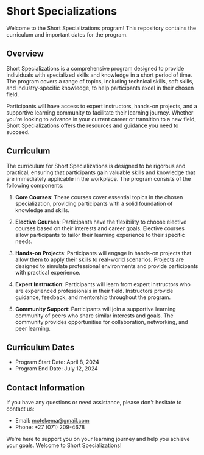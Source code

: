 # Short Specializations

Welcome to the Short Specializations program! This repository contains the curriculum and important dates for the program.

## Overview

Short Specializations is a comprehensive program designed to provide individuals with specialized skills and knowledge in a short period of time. The program covers a range of topics, including technical skills, soft skills, and industry-specific knowledge, to help participants excel in their chosen field.

Participants will have access to expert instructors, hands-on projects, and a supportive learning community to facilitate their learning journey. Whether you're looking to advance in your current career or transition to a new field, Short Specializations offers the resources and guidance you need to succeed.

## Curriculum

The curriculum for Short Specializations is designed to be rigorous and practical, ensuring that participants gain valuable skills and knowledge that are immediately applicable in the workplace. The program consists of the following components:

1. **Core Courses**: These courses cover essential topics in the chosen specialization, providing participants with a solid foundation of knowledge and skills.

2. **Elective Courses**: Participants have the flexibility to choose elective courses based on their interests and career goals. Elective courses allow participants to tailor their learning experience to their specific needs.

3. **Hands-on Projects**: Participants will engage in hands-on projects that allow them to apply their skills to real-world scenarios. Projects are designed to simulate professional environments and provide participants with practical experience.

4. **Expert Instruction**: Participants will learn from expert instructors who are experienced professionals in their field. Instructors provide guidance, feedback, and mentorship throughout the program.

5. **Community Support**: Participants will join a supportive learning community of peers who share similar interests and goals. The community provides opportunities for collaboration, networking, and peer learning.

## Curriculum Dates

- Program Start Date: April 8, 2024
- Program End Date: July 12, 2024

## Contact Information

If you have any questions or need assistance, please don't hesitate to contact us:

- Email: motekema@gmail.com
- Phone: +27 (071) 209-4678

We're here to support you on your learning journey and help you achieve your goals. Welcome to Short Specializations!
